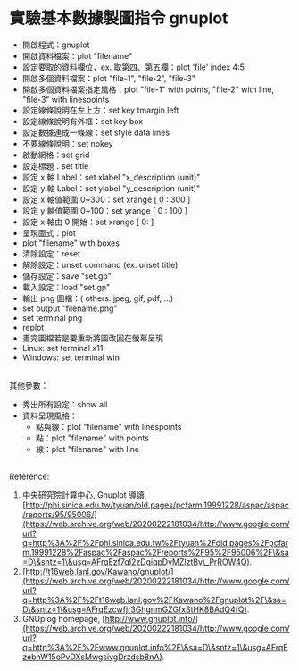 # 實驗基本數據製圖指令 gnuplot



* 開啟程式：gnuplot
* 開啟資料檔案：plot "filename"
* 設定要取的資料欄位，ex. 取第四、第五欄：plot 'file' index 4:5
* 開啟多個資料檔案：plot "file-1", "file-2", "file-3"
* 開啟多個資料檔案指定風格：plot "file-1" with points, "file-2" with line, "file-3" with linespoints
* 設定線條說明在左上方：set key tmargin left
* 設定線條說明有外框：set key box
* 設定數據連成一條線：set style data lines
* 不要線條說明：set nokey
* 啟動網格：set grid
* 設定標題：set title
* 設定 x 軸 Label：set xlabel "x\_description (unit)"
* 設定 y 軸 Label：set ylabel "y\_description (unit)"
* 設定 x 軸值範圍 0\~300：set xrange \[ 0 : 300 ]
* 設定 y 軸值範圍 0\~100：set yrange \[ 0 : 100 ]
* 設定 x 軸由 0 開始：set xrange \[ 0: ]
* 呈現圖式：plot
* plot "filename" with boxes
* 清除設定：reset
* 解除設定：unset command (ex. unset title)
* 儲存設定：save "set.gp"
* 載入設定：load "set.gp"
* 輸出 png 圖檔：( others: jpeg, gif, pdf, ...)
* set output "filename.png"
* set terminal png
* replot
* 畫完圖檔若是要重新將圖改回在螢幕呈現
* Linux: set terminal x11
* Windows: set terminal win

\
&#x20;其他參數：

* 秀出所有設定：show all &#x20;
* 資料呈現風格：
  * 點與線：plot "filename" with linespoints
  * 點：plot "filename" with points
  * 線：plot "filename" with line

\
Reference:

1. 中央研究院計算中心, Gnuplot 導讀,[http://phi.sinica.edu.tw/tyuan/old.pages/pcfarm.19991228/aspac/aspac/reports/95/95006/](https://web.archive.org/web/20200222181034/http://www.google.com/url?q=http%3A%2F%2Fphi.sinica.edu.tw%2Ftyuan%2Fold.pages%2Fpcfarm.19991228%2Faspac%2Faspac%2Freports%2F95%2F95006%2F\&sa=D\&sntz=1\&usg=AFrqEzf7qI2zDgiqpDyMZlztBv\_PrROW4Q).
2. [http://t16web.lanl.gov/Kawano/gnuplot/](https://web.archive.org/web/20200222181034/http://www.google.com/url?q=http%3A%2F%2Ft16web.lanl.gov%2FKawano%2Fgnuplot%2F\&sa=D\&sntz=1\&usg=AFrqEzcwfjr3GhgnmGZGfxStHK8BAdQ4fQ).
3. GNUplog homepage, [http://www.gnuplot.info/](https://web.archive.org/web/20200222181034/http://www.google.com/url?q=http%3A%2F%2Fwww.gnuplot.info%2F\&sa=D\&sntz=1\&usg=AFrqEzebnW15oPvDXsMwgsivgDrzdsb8nA).
